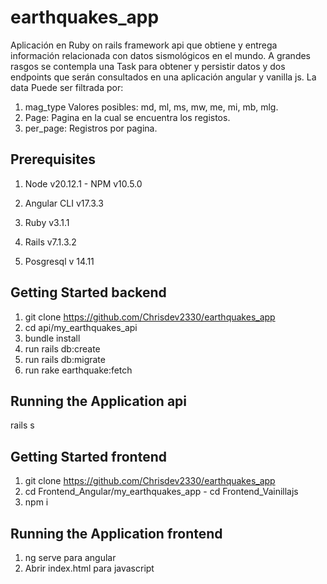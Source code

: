 # earthquakes_app
Aplicación en Ruby on rails  framework api que obtiene  y entrega información relacionada con datos sismológicos en el mundo. A grandes rasgos se contempla una Task para obtener y persistir datos y dos endpoints que serán consultados en una aplicación angular y vanilla js. 
La data Puede  ser filtrada por:
1. mag_type Valores posibles: md, ml, ms, mw, me, mi, mb, mlg.
2. Page: Pagina en la cual se encuentra los registos.
3. per_page: Registros por pagina.

## Prerequisites 
1. Node v20.12.1 - NPM v10.5.0

2. Angular CLI v17.3.3

3. Ruby v3.1.1
   
4. Rails v7.1.3.2 

5. Posgresql v 14.11
   
## Getting Started backend
1. git clone https://github.com/Chrisdev2330/earthquakes_app
2. cd api/my_earthquakes_api
3. bundle install
4. run rails db:create
5. run rails db:migrate
6. run rake earthquake:fetch

## Running the Application api 
rails s

## Getting Started frontend
1. git clone https://github.com/Chrisdev2330/earthquakes_app 
2. cd Frontend_Angular/my_earthquakes_app - cd Frontend_Vainillajs 
3. npm i

## Running the Application frontend
1. ng serve para angular
2. Abrir index.html para javascript







